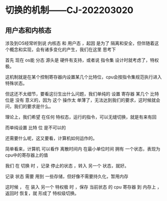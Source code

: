 # 切换的机制——CJ-202203020

## 用户态和内核态

涉及到OS经常听到说 内核态 和 用户态 ，起因 是为了 隔离和安全，但伴随着这个概念和实现，会有诸多变化的产生，我们在这里 思考下

首先 现在 os能 分态 源头是 硬件有支持，或者说 指令集 设计时就考虑了，特权极。

这机制就是在某个控制寄存器内设置某几个比特位，cpu会按指令集规范执行进入特殊状态。

但这还不太细节，要看这衍生出什么问题，我们单纯的 设置 寄存器 某几个 比特位是 没有 意义的，因为 这个 操作太 单薄了，无法达到我们的要求，这时候就会问，我们的要求是什么。

理论上，我们希望 在任何 特权态，运行的指令，可以无缝切换，就是有来有回

而单纯设置 比特 位 是不可以的

还需要什么呢，这又要看，计算机如何运作的。

简单看来，计算机 可以看作 离散时间内 在最小单位时间 拥有 一个状态，表现为 cpu中的寄存器上的值

我们 在 切换 时 ，记录 停止的状态 ，转入 另一个 状态，就好。

记录 状态 需要 用到 一些存储，但好像不需要持久化，暂用内存

这时候 ， 在 装入 另一个 特权极 时 ，保存 当前状态 的 cpu 寄存器 到 内存上 ，返回时 恢复，就 形成了 特权级切换。